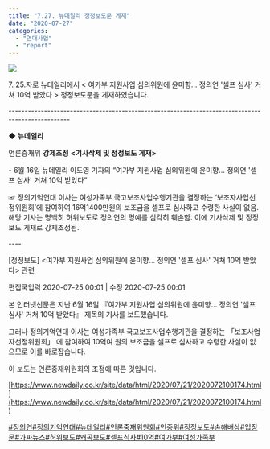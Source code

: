 ```yaml
---
title: "7.27. 뉴데일리 정정보도문 게재"
date: "2020-07-27"
categories: 
  - "연대사업"
  - "report"
---
```


![](https://womenandwar.net/kr/wp-content/uploads/2020/07/뉴데일리-정정보도-게재-01-scaled.jpg)  
  

7\. 25.자로 뉴데일리에서 < 여가부 지원사업 심의위원에 윤미향… 정의연 '셀프 심사' 거쳐 10억 받았다 > 정정보도문을 게재하였습니다.

\-------------------------------------------------------------------------------------------------

**◆ 뉴데일리**

언론중재위 **강제조정** **<****기사삭제 및 정정보도 게재****\>**

\- 6월 16일 뉴데일리 이도영 기자의 “여가부 지원사업 심의위원에 윤미향… 정의연 '셀프 심사' 거쳐 10억 받았다”

☞ 정의기억연대 이사는 여성가족부 국고보조사업수행기관을 결정하는 ‘보조자사업선정위원회’에 참여하여 16억1400만원의 보조금을 셀프로 심사하고 수령한 사실이 없음. 해당 기사는 명백히 허위보도로 정의연의 명예를 심각히 훼손함. 이에 기사삭제 및 정정보도 게재로 강제조정됨.

\----

\[정정보도\] <여가부 지원사업 심의위원에 윤미향… 정의연 '셀프 심사' 거쳐 10억 받았다> 관련

편집국입력 2020-07-25 00:01 | 수정 2020-07-25 00:01

본 인터넷신문은 지난 6월 16일 『여가부 지원사업 심의위원에 윤미향… 정의연 '셀프 심사' 거쳐 10억 받았다』 제목의 기사를 보도했습니다.

그러나 정의기억연대 이사는 여성가족부 국고보조사업수행기관을 결정하는 「보조사업자선정위원회」 에 참여하여 10억여 원의 보조금을 셀프로 심사하고 수령한 사실이 없으므로 이를 바로잡습니다.

이 보도는 언론중재위원회의 조정에 따른 것입니다.

[https://www.newdaily.co.kr/site/data/html/2020/07/21/2020072100174.html](https://www.newdaily.co.kr/site/data/html/2020/07/21/2020072100174.html)

[#정의연](https://www.facebook.com/hashtag/%EC%A0%95%EC%9D%98%EC%97%B0?__eep__=6&__cft__[0]=AZUaI9cr_jiMVlRJiKbScyYga8tSNQZab84alsjzs-CdTquN4FghFWXSllzLVD9sGBuYyG6HhpS8I-vYH-O5ABd8vEl3iMSSRnRfU0ZQlRXFIw&__tn__=*NK-R)[#정의기억연대#뉴데일리](https://www.facebook.com/hashtag/%EC%A0%95%EC%9D%98%EA%B8%B0%EC%96%B5%EC%97%B0%EB%8C%80?__eep__=6&__cft__[0]=AZUaI9cr_jiMVlRJiKbScyYga8tSNQZab84alsjzs-CdTquN4FghFWXSllzLVD9sGBuYyG6HhpS8I-vYH-O5ABd8vEl3iMSSRnRfU0ZQlRXFIw&__tn__=*NK-R)[#언론중재위원회](https://www.facebook.com/hashtag/%EC%96%B8%EB%A1%A0%EC%A4%91%EC%9E%AC%EC%9C%84%EC%9B%90%ED%9A%8C?__eep__=6&__cft__[0]=AZUaI9cr_jiMVlRJiKbScyYga8tSNQZab84alsjzs-CdTquN4FghFWXSllzLVD9sGBuYyG6HhpS8I-vYH-O5ABd8vEl3iMSSRnRfU0ZQlRXFIw&__tn__=*NK-R)[#언중위](https://www.facebook.com/hashtag/%EC%96%B8%EC%A4%91%EC%9C%84?__eep__=6&__cft__[0]=AZUaI9cr_jiMVlRJiKbScyYga8tSNQZab84alsjzs-CdTquN4FghFWXSllzLVD9sGBuYyG6HhpS8I-vYH-O5ABd8vEl3iMSSRnRfU0ZQlRXFIw&__tn__=*NK-R)[#정정보도](https://www.facebook.com/hashtag/%EC%A0%95%EC%A0%95%EB%B3%B4%EB%8F%84?__eep__=6&__cft__[0]=AZUaI9cr_jiMVlRJiKbScyYga8tSNQZab84alsjzs-CdTquN4FghFWXSllzLVD9sGBuYyG6HhpS8I-vYH-O5ABd8vEl3iMSSRnRfU0ZQlRXFIw&__tn__=*NK-R)[#손해배상](https://www.facebook.com/hashtag/%EC%86%90%ED%95%B4%EB%B0%B0%EC%83%81?__eep__=6&__cft__[0]=AZUaI9cr_jiMVlRJiKbScyYga8tSNQZab84alsjzs-CdTquN4FghFWXSllzLVD9sGBuYyG6HhpS8I-vYH-O5ABd8vEl3iMSSRnRfU0ZQlRXFIw&__tn__=*NK-R)[#입장문](https://www.facebook.com/hashtag/%EC%9E%85%EC%9E%A5%EB%AC%B8?__eep__=6&__cft__[0]=AZUaI9cr_jiMVlRJiKbScyYga8tSNQZab84alsjzs-CdTquN4FghFWXSllzLVD9sGBuYyG6HhpS8I-vYH-O5ABd8vEl3iMSSRnRfU0ZQlRXFIw&__tn__=*NK-R)[#가짜뉴스](https://www.facebook.com/hashtag/%EA%B0%80%EC%A7%9C%EB%89%B4%EC%8A%A4?__eep__=6&__cft__[0]=AZUaI9cr_jiMVlRJiKbScyYga8tSNQZab84alsjzs-CdTquN4FghFWXSllzLVD9sGBuYyG6HhpS8I-vYH-O5ABd8vEl3iMSSRnRfU0ZQlRXFIw&__tn__=*NK-R)[#허위보도](https://www.facebook.com/hashtag/%ED%97%88%EC%9C%84%EB%B3%B4%EB%8F%84?__eep__=6&__cft__[0]=AZUaI9cr_jiMVlRJiKbScyYga8tSNQZab84alsjzs-CdTquN4FghFWXSllzLVD9sGBuYyG6HhpS8I-vYH-O5ABd8vEl3iMSSRnRfU0ZQlRXFIw&__tn__=*NK-R)[#왜곡보도#셀프심사#10억#여가부#여성가족부](https://www.facebook.com/hashtag/%EC%99%9C%EA%B3%A1%EB%B3%B4%EB%8F%84?__eep__=6&__cft__[0]=AZUaI9cr_jiMVlRJiKbScyYga8tSNQZab84alsjzs-CdTquN4FghFWXSllzLVD9sGBuYyG6HhpS8I-vYH-O5ABd8vEl3iMSSRnRfU0ZQlRXFIw&__tn__=*NK-R)
